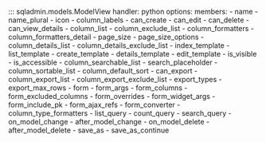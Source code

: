 ::: sqladmin.models.ModelView
    handler: python
    options:
      members:
        - name
        - name_plural
        - icon
        - column_labels
        - can_create
        - can_edit
        - can_delete
        - can_view_details
        - column_list
        - column_exclude_list
        - column_formatters
        - column_formatters_detail
        - page_size
        - page_size_options
        - column_details_list
        - column_details_exclude_list
        - index_template
        - list_template
        - create_template
        - details_template
        - edit_template
        - is_visible
        - is_accessible
        - column_searchable_list
        - search_placeholder
        - column_sortable_list
        - column_default_sort
        - can_export
        - column_export_list
        - column_export_exclude_list
        - export_types
        - export_max_rows
        - form
        - form_args
        - form_columns
        - form_excluded_columns
        - form_overrides
        - form_widget_args
        - form_include_pk
        - form_ajax_refs
        - form_converter
        - column_type_formatters
        - list_query
        - count_query
        - search_query
        - on_model_change
        - after_model_change
        - on_model_delete
        - after_model_delete
        - save_as
        - save_as_continue
